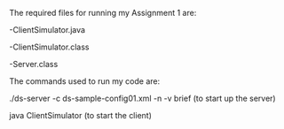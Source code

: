 
The required files for running my Assignment 1 are:

-ClientSimulator.java

-ClientSimulator.class

-Server.class




The commands used to run my code are:

./ds-server -c ds-sample-config01.xml -n -v brief (to start up the server)

java ClientSimulator (to start the client)
